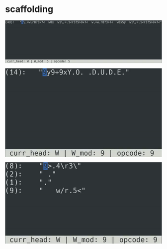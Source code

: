 # scaffolding

![sqare.scaf](./doc/assets/square.gif)

![absolute.scaf](./doc/assets/absolute.gif)

![down.scaf](./doc/assets/down.gif)
